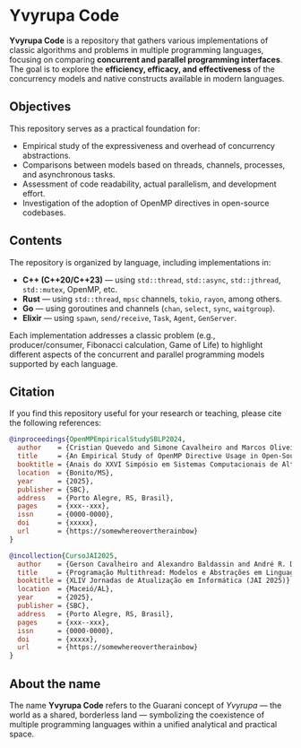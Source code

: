 
# Yvyrupa Code

**Yvyrupa Code** is a repository that gathers various implementations of classic algorithms and problems in multiple programming languages, focusing on comparing **concurrent and parallel programming interfaces**. The goal is to explore the **efficiency, efficacy, and effectiveness** of the concurrency models and native constructs available in modern languages.

## Objectives

This repository serves as a practical foundation for:

- Empirical study of the expressiveness and overhead of concurrency abstractions.
- Comparisons between models based on threads, channels, processes, and asynchronous tasks.
- Assessment of code readability, actual parallelism, and development effort.
- Investigation of the adoption of OpenMP directives in open-source codebases.

## Contents

The repository is organized by language, including implementations in:

- **C++ (C++20/C++23)** — using `std::thread`, `std::async`, `std::jthread`, `std::mutex`, OpenMP, etc.
- **Rust** — using `std::thread`, `mpsc` channels, `tokio`, `rayon`, among others.
- **Go** — using goroutines and channels (`chan`, `select`, `sync`, `waitgroup`).
- **Elixir** — using `spawn`, `send/receive`, `Task`, `Agent`, `GenServer`.

Each implementation addresses a classic problem (e.g., producer/consumer, Fibonacci calculation, Game of Life) to highlight different aspects of the concurrent and parallel programming models supported by each language.

## Citation

If you find this repository useful for your research or teaching, please cite the following references:

```bibtex
@inproceedings{OpenMPEmpiricalStudySBLP2024,
  author    = {Cristian Quevedo and Simone Cavalheiro and Marcos Oliveira Jr. and André Du Bois and Gerson Cavalheiro},
  title     = {An Empirical Study of OpenMP Directive Usage in Open-Source Projects on GitHub},
  booktitle = {Anais do XXVI Simpósio em Sistemas Computacionais de Alto Desempenho},
  location  = {Bonito/MS},
  year      = {2025},
  publisher = {SBC},
  address   = {Porto Alegre, RS, Brasil},
  pages     = {xxx--xxx},
  issn      = {0000-0000},
  doi       = {xxxxx},
  url       = {https://somewhereovertherainbow}
}

@incollection{CursoJAI2025,
  author    = {Gerson Cavalheiro and Alexandro Baldassin and André R. Du Bois},
  title     = {Programação Multithread: Modelos e Abstrações em Linguagens Contemporâneas},
  booktitle = {XLIV Jornadas de Atualização em Informática (JAI 2025)},
  location  = {Maceió/AL},
  year      = {2025},
  publisher = {SBC},
  address   = {Porto Alegre, RS, Brasil},
  pages     = {xxx--xxx},
  issn      = {0000-0000},
  doi       = {xxxxx},
  url       = {https://somewhereovertherainbow}
}
```

## About the name

The name **Yvyrupa Code** refers to the Guarani concept of *Yvyrupa* — the world as a shared, borderless land — symbolizing the coexistence of multiple programming languages within a unified analytical and practical space.
